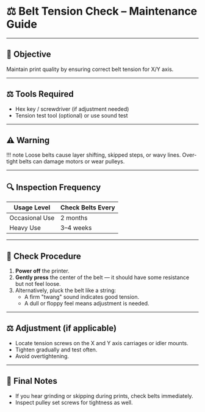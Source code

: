# ⚖️ Belt Tension Check – Maintenance Guide

---

## 🌟 Objective

Maintain print quality by ensuring correct belt tension for X/Y axis.

---

## ⚖️ Tools Required

- Hex key / screwdriver (if adjustment needed)
- Tension test tool (optional) or use sound test

---

## ⚠️ Warning

!!! note
    Loose belts cause layer shifting, skipped steps, or wavy lines.
    Over-tight belts can damage motors or wear pulleys.

---

## 🔍 Inspection Frequency

| Usage Level    | Check Belts Every |
| -------------- | ----------------- |
| Occasional Use | 2 months          |
| Heavy Use      | 3–4 weeks         |

---

## 🔧 Check Procedure

1. **Power off** the printer.
2. **Gently press** the center of the belt — it should have some resistance but not feel loose.
3. Alternatively, pluck the belt like a string:
   - A firm "twang" sound indicates good tension.
   - A dull or floppy feel means adjustment is needed.

---

## ⚖️ Adjustment (if applicable)

- Locate tension screws on the X and Y axis carriages or idler mounts.
- Tighten gradually and test often.
- Avoid overtightening.

---

## 📅 Final Notes

- If you hear grinding or skipping during prints, check belts immediately.
- Inspect pulley set screws for tightness as well.
